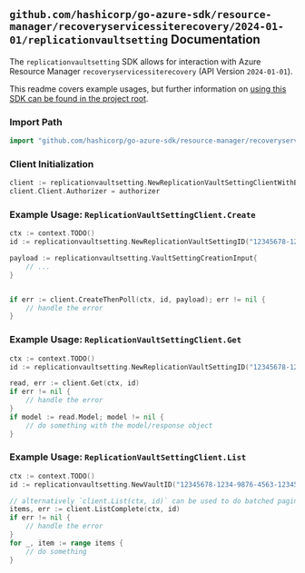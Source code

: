 
## `github.com/hashicorp/go-azure-sdk/resource-manager/recoveryservicessiterecovery/2024-01-01/replicationvaultsetting` Documentation

The `replicationvaultsetting` SDK allows for interaction with Azure Resource Manager `recoveryservicessiterecovery` (API Version `2024-01-01`).

This readme covers example usages, but further information on [using this SDK can be found in the project root](https://github.com/hashicorp/go-azure-sdk/tree/main/docs).

### Import Path

```go
import "github.com/hashicorp/go-azure-sdk/resource-manager/recoveryservicessiterecovery/2024-01-01/replicationvaultsetting"
```


### Client Initialization

```go
client := replicationvaultsetting.NewReplicationVaultSettingClientWithBaseURI("https://management.azure.com")
client.Client.Authorizer = authorizer
```


### Example Usage: `ReplicationVaultSettingClient.Create`

```go
ctx := context.TODO()
id := replicationvaultsetting.NewReplicationVaultSettingID("12345678-1234-9876-4563-123456789012", "example-resource-group", "vaultName", "replicationVaultSettingName")

payload := replicationvaultsetting.VaultSettingCreationInput{
	// ...
}


if err := client.CreateThenPoll(ctx, id, payload); err != nil {
	// handle the error
}
```


### Example Usage: `ReplicationVaultSettingClient.Get`

```go
ctx := context.TODO()
id := replicationvaultsetting.NewReplicationVaultSettingID("12345678-1234-9876-4563-123456789012", "example-resource-group", "vaultName", "replicationVaultSettingName")

read, err := client.Get(ctx, id)
if err != nil {
	// handle the error
}
if model := read.Model; model != nil {
	// do something with the model/response object
}
```


### Example Usage: `ReplicationVaultSettingClient.List`

```go
ctx := context.TODO()
id := replicationvaultsetting.NewVaultID("12345678-1234-9876-4563-123456789012", "example-resource-group", "vaultName")

// alternatively `client.List(ctx, id)` can be used to do batched pagination
items, err := client.ListComplete(ctx, id)
if err != nil {
	// handle the error
}
for _, item := range items {
	// do something
}
```
